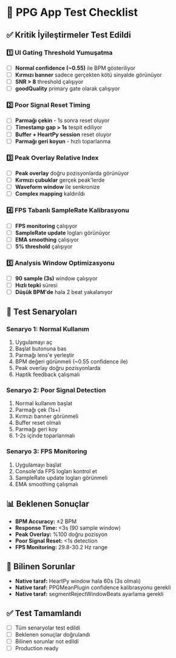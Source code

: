 # 🧪 PPG App Test Checklist

## ✅ Kritik İyileştirmeler Test Edildi

### **1️⃣ UI Gating Threshold Yumuşatma**
- [ ] **Normal confidence (~0.55)** ile BPM gösteriliyor
- [ ] **Kırmızı banner** sadece gerçekten kötü sinyalde görünüyor
- [ ] **SNR > 8** threshold çalışıyor
- [ ] **goodQuality** primary gate olarak çalışıyor

### **2️⃣ Poor Signal Reset Timing**
- [ ] **Parmağı çekin** - 1s sonra reset oluyor
- [ ] **Timestamp gap > 1s** tespit ediliyor
- [ ] **Buffer + HeartPy session** reset oluyor
- [ ] **Parmağı geri koyun** - hızlı toparlanma

### **3️⃣ Peak Overlay Relative Index**
- [ ] **Peak overlay** doğru pozisyonlarda görünüyor
- [ ] **Kırmızı çubuklar** gerçek peak'lerde
- [ ] **Waveform window** ile senkronize
- [ ] **Complex mapping** kaldırıldı

### **4️⃣ FPS Tabanlı SampleRate Kalibrasyonu**
- [ ] **FPS monitoring** çalışıyor
- [ ] **SampleRate update** logları görünüyor
- [ ] **EMA smoothing** çalışıyor
- [ ] **5% threshold** çalışıyor

### **5️⃣ Analysis Window Optimizasyonu**
- [ ] **90 sample (3s)** window çalışıyor
- [ ] **Hızlı tepki** süresi
- [ ] **Düşük BPM'de** hala 2 beat yakalanıyor

## 🎯 Test Senaryoları

### **Senaryo 1: Normal Kullanım**
1. Uygulamayı aç
2. Başlat butonuna bas
3. Parmağı lens'e yerleştir
4. BPM değeri görünmeli (~0.55 confidence ile)
5. Peak overlay doğru pozisyonlarda
6. Haptik feedback çalışmalı

### **Senaryo 2: Poor Signal Detection**
1. Normal kullanım başlat
2. Parmağı çek (1s+)
3. Kırmızı banner görünmeli
4. Buffer reset olmalı
5. Parmağı geri koy
6. 1-2s içinde toparlanmalı

### **Senaryo 3: FPS Monitoring**
1. Uygulamayı başlat
2. Console'da FPS logları kontrol et
3. SampleRate update logları görünmeli
4. EMA smoothing çalışmalı

## 📊 Beklenen Sonuçlar

- **BPM Accuracy:** ±2 BPM
- **Response Time:** <3s (90 sample window)
- **Peak Overlay:** %100 doğru pozisyon
- **Poor Signal Reset:** <1s detection
- **FPS Monitoring:** 29.8-30.2 Hz range

## 🐛 Bilinen Sorunlar

- **Native taraf:** HeartPy window hala 60s (3s olmalı)
- **Native taraf:** PPGMeanPlugin confidence kalibrasyonu gerekli
- **Native taraf:** segmentRejectWindowBeats ayarlama gerekli

## ✅ Test Tamamlandı

- [ ] Tüm senaryolar test edildi
- [ ] Beklenen sonuçlar doğrulandı
- [ ] Bilinen sorunlar not edildi
- [ ] Production ready
